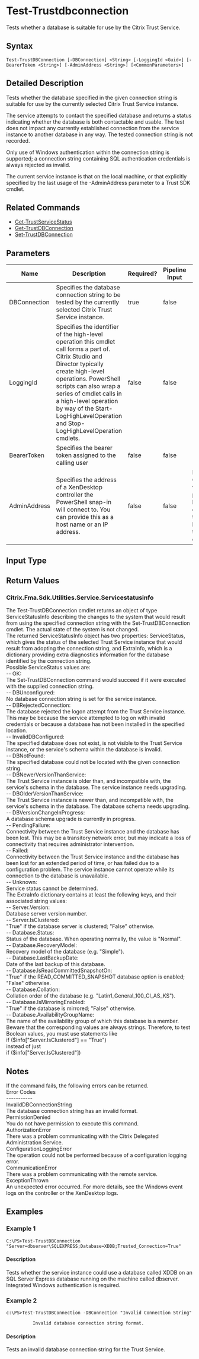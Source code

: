﻿
# Test-Trustdbconnection
Tests whether a database is suitable for use by the Citrix Trust Service.
## Syntax
```
Test-TrustDBConnection [-DBConnection] <String> [-LoggingId <Guid>] [-BearerToken <String>] [-AdminAddress <String>] [<CommonParameters>]
```
## Detailed Description
Tests whether the database specified in the given connection string is suitable for use by the currently selected Citrix Trust Service instance.

The service attempts to contact the specified database and returns a status indicating whether the database is both contactable and usable. The test does not impact any currently established connection from the service instance to another database in any way. The tested connection string is not recorded.

Only use of Windows authentication within the connection string is supported; a connection string containing SQL authentication credentials is always rejected as invalid.

The current service instance is that on the local machine, or that explicitly specified by the last usage of the -AdminAddress parameter to a Trust SDK cmdlet.


## Related Commands

* [Get-TrustServiceStatus](../Get-TrustServiceStatus/)
* [Get-TrustDBConnection](../Get-TrustDBConnection/)
* [Set-TrustDBConnection](../Set-TrustDBConnection/)
## Parameters
| Name   | Description | Required? | Pipeline Input | Default Value |
| --- | --- | --- | --- | --- |
| DBConnection | Specifies the database connection string to be tested by the currently selected Citrix Trust Service instance. | true | false |  |
| LoggingId | Specifies the identifier of the high-level operation this cmdlet call forms a part of. Citrix Studio and Director typically create high-level operations. PowerShell scripts can also wrap a series of cmdlet calls in a high-level operation by way of the Start-LogHighLevelOperation and Stop-LogHighLevelOperation cmdlets. | false | false |  |
| BearerToken | Specifies the bearer token assigned to the calling user | false | false |  |
| AdminAddress | Specifies the address of a XenDesktop controller the PowerShell snap-in will connect to. You can provide this as a host name or an IP address. | false | false | Localhost. Once a value is provided by any cmdlet, this value becomes the default. |

## Input Type

### 

## Return Values

### Citrix.Fma.Sdk.Utilities.Service.Servicestatusinfo
The Test-TrustDBConnection cmdlet returns an object of type ServiceStatusInfo describing the changes to the system that would result from using the specified connection string with the Set-TrustDBConnection cmdlet. The actual state of the system is not changed.<br>The returned ServiceStatusInfo object has two properties: ServiceStatus, which gives the status of the selected Trust Service instance that would result from adopting the connection string, and ExtraInfo, which is a dictionary providing extra diagnostics information for the database identified by the connection string.<br>Possible ServiceStatus values are:<br>-- OK:<br>The Set-TrustDBConnection command would succeed if it were executed with the supplied connection string.<br>-- DBUnconfigured:<br>No database connection string is set for the service instance.<br>-- DBRejectedConnection:<br>The database rejected the logon attempt from the Trust Service instance. This may be because the service attempted to log on with invalid credentials or because a database has not been installed in the specified location.<br>-- InvalidDBConfigured:<br>The specified database does not exist, is not visible to the Trust Service instance, or the service's schema within the database is invalid.<br>-- DBNotFound:<br>The specified database could not be located with the given connection string.<br>-- DBNewerVersionThanService:<br>The Trust Service instance is older than, and incompatible with, the service's schema in the database. The service instance needs upgrading.<br>-- DBOlderVersionThanService:<br>The Trust Service instance is newer than, and incompatible with, the service's schema in the database. The database schema needs upgrading.<br>-- DBVersionChangeInProgress:<br>A database schema upgrade is currently in progress.<br>-- PendingFailure:<br>Connectivity between the Trust Service instance and the database has been lost. This may be a transitory network error, but may indicate a loss of connectivity that requires administrator intervention.<br>-- Failed:<br>Connectivity between the Trust Service instance and the database has been lost for an extended period of time, or has failed due to a configuration problem. The service instance cannot operate while its connection to the database is unavailable.<br>-- Unknown:<br>Service status cannot be determined.<br>The ExtraInfo dictionary contains at least the following keys, and their associated string values:<br>-- Server.Version:<br>Database server version number.<br>-- Server.IsClustered:<br>"True" if the database server is clustered; "False" otherwise.<br>-- Database.Status:<br>Status of the database. When operating normally, the value is "Normal".<br>-- Database.RecoveryModel:<br>Recovery model of the database (e.g. "Simple").<br>-- Database.LastBackupDate:<br>Date of the last backup of this database.<br>-- Database.IsReadCommittedSnapshotOn:<br>"True" if the READ\_COMMITTED\_SNAPSHOT database option is enabled; "False" otherwise.<br>-- Database.Collation:<br>Collation order of the database (e.g. "Latin1\_General\_100\_CI\_AS\_KS").<br>-- Database.IsMirroringEnabled:<br>"True" if the database is mirrored; "False" otherwise.<br>-- Database.AvailabilityGroupName:<br>The name of the availability group of which this database is a member.<br>Beware that the corresponding values are always strings. Therefore, to test Boolean values, you must use statements like<br>if (\$info\["Server.IsClustered"\] == "True")<br>instead of just<br>if (\$info\["Server.IsClustered"\])
## Notes
If the command fails, the following errors can be returned.<br>    Error Codes<br>    -----------<br>    InvalidDBConnectionString<br>        The database connection string has an invalid format.<br>    PermissionDenied<br>        You do not have permission to execute this command.<br>    AuthorizationError<br>        There was a problem communicating with the Citrix Delegated Administration Service.<br>    ConfigurationLoggingError<br>        The operation could not be performed because of a configuration logging error.<br>    CommunicationError<br>        There was a problem communicating with the remote service.<br>    ExceptionThrown<br>        An unexpected error occurred.  For more details, see the Windows event logs on the controller or the XenDesktop logs.
## Examples

### Example 1
```
C:\PS>Test-TrustDBConnection "Server=dbserver\SQLEXPRESS;Database=XDDB;Trusted_Connection=True"
```
#### Description
Tests whether the service instance could use a database called XDDB on an SQL Server Express database running on the machine called dbserver. Integrated Windows authentication is required.
### Example 2
```
c:\PS>Test-TrustDBConnection -DBConnection "Invalid Connection String"

          Invalid database connection string format.
```
#### Description
Tests an invalid database connection string for the Trust Service.
